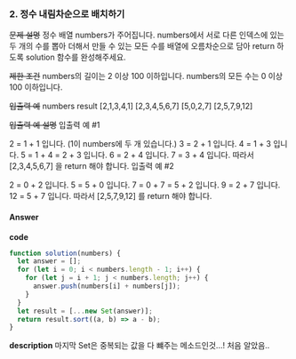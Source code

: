 ### 2. 정수 내림차순으로 배치하기

~~문제 설명~~
정수 배열 numbers가 주어집니다. numbers에서 서로 다른 인덱스에 있는 두 개의 수를 뽑아 더해서 만들 수 있는 모든 수를 배열에 오름차순으로 담아 return 하도록 solution 함수를 완성해주세요.

~~제한 조건~~
numbers의 길이는 2 이상 100 이하입니다.
numbers의 모든 수는 0 이상 100 이하입니다.

~~입출력 예~~
numbers result
[2,1,3,4,1] [2,3,4,5,6,7]
[5,0,2,7] [2,5,7,9,12]

~~입출력 예 설명~~
입출력 예 #1

2 = 1 + 1 입니다. (1이 numbers에 두 개 있습니다.)
3 = 2 + 1 입니다.
4 = 1 + 3 입니다.
5 = 1 + 4 = 2 + 3 입니다.
6 = 2 + 4 입니다.
7 = 3 + 4 입니다.
따라서 [2,3,4,5,6,7] 을 return 해야 합니다.
입출력 예 #2

2 = 0 + 2 입니다.
5 = 5 + 0 입니다.
7 = 0 + 7 = 5 + 2 입니다.
9 = 2 + 7 입니다.
12 = 5 + 7 입니다.
따라서 [2,5,7,9,12] 를 return 해야 합니다.

#### Answer

**code**

```js
function solution(numbers) {
  let answer = [];
  for (let i = 0; i < numbers.length - 1; i++) {
    for (let j = i + 1; j < numbers.length; j++) {
      answer.push(numbers[i] + numbers[j]);
    }
  }
  let result = [...new Set(answer)];
  return result.sort((a, b) => a - b);
}
```

**description**
마지막 Set은 중복되는 값을 다 뺴주는 메소드인것...! 처음 알았음..
